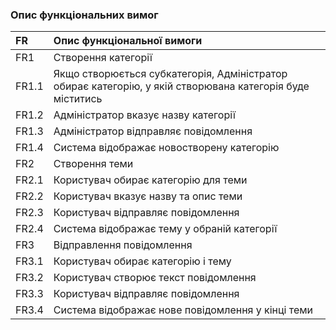 ### Опис функціональних вимог

|FR|Опис функціональної вимоги|
|:-|:-|
|FR1|Створення категорії|
|FR1.1|Якщо створюється субкатегорія, Адміністратор обирає категорію, у якій створювана категорія буде міститись|
|FR1.2|Адміністратор вказує назву категорії|
|FR1.3|Адміністратор відправляє повідомлення|
|FR1.4|Система відображає новостворену категорію|
|FR2|Створення теми|
|FR2.1|Користувач обирає категорію для теми|
|FR2.2|Користувач вказує назву та опис теми|
|FR2.3|Користувач відправляє повідомлення|
|FR2.4|Система відображає тему у обраній категорії|
|FR3|Відправлення повідомлення|
|FR3.1|Користувач обирає категорію і тему|
|FR3.2|Користувач створює текст повідомлення|
|FR3.3|Користувач відправляє повідомлення|
|FR3.4|Система відображає нове повідомлення у кінці теми|


